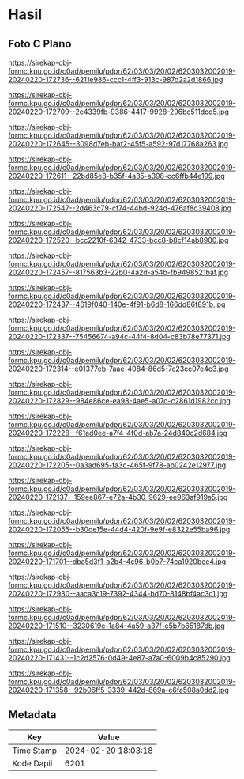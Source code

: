 # Hasil

## Foto C Plano

https://sirekap-obj-formc.kpu.go.id/c0ad/pemilu/pdpr/62/03/03/20/02/6203032002019-20240220-172736--6211e986-ccc1-4ff3-913c-987d2a2d1866.jpg

https://sirekap-obj-formc.kpu.go.id/c0ad/pemilu/pdpr/62/03/03/20/02/6203032002019-20240220-172709--2e4339fb-9386-4417-9928-296bc511dcd5.jpg

https://sirekap-obj-formc.kpu.go.id/c0ad/pemilu/pdpr/62/03/03/20/02/6203032002019-20240220-172645--3098d7eb-baf2-45f5-a592-97d17768a263.jpg

https://sirekap-obj-formc.kpu.go.id/c0ad/pemilu/pdpr/62/03/03/20/02/6203032002019-20240220-172611--22bd85e8-b35f-4a35-a398-cc6ffb44e199.jpg

https://sirekap-obj-formc.kpu.go.id/c0ad/pemilu/pdpr/62/03/03/20/02/6203032002019-20240220-172547--2d463c79-cf74-44bd-924d-476af8c39408.jpg

https://sirekap-obj-formc.kpu.go.id/c0ad/pemilu/pdpr/62/03/03/20/02/6203032002019-20240220-172520--bcc2210f-6342-4733-bcc8-b8cf14ab8900.jpg

https://sirekap-obj-formc.kpu.go.id/c0ad/pemilu/pdpr/62/03/03/20/02/6203032002019-20240220-172457--817563b3-22b0-4a2d-a54b-fb9498521baf.jpg

https://sirekap-obj-formc.kpu.go.id/c0ad/pemilu/pdpr/62/03/03/20/02/6203032002019-20240220-172437--4619f040-140e-4f91-b6d8-166dd86f891b.jpg

https://sirekap-obj-formc.kpu.go.id/c0ad/pemilu/pdpr/62/03/03/20/02/6203032002019-20240220-172337--75456674-a94c-44f4-8d04-c83b78e77371.jpg

https://sirekap-obj-formc.kpu.go.id/c0ad/pemilu/pdpr/62/03/03/20/02/6203032002019-20240220-172314--e01377eb-7aae-4084-86d5-7c23cc07e4e3.jpg

https://sirekap-obj-formc.kpu.go.id/c0ad/pemilu/pdpr/62/03/03/20/02/6203032002019-20240220-172829--984e86ce-ea98-4ae5-a07d-c2861d1982cc.jpg

https://sirekap-obj-formc.kpu.go.id/c0ad/pemilu/pdpr/62/03/03/20/02/6203032002019-20240220-172228--f61ad0ee-a7f4-4f0d-ab7a-24d840c2d684.jpg

https://sirekap-obj-formc.kpu.go.id/c0ad/pemilu/pdpr/62/03/03/20/02/6203032002019-20240220-172205--0a3ad695-fa3c-465f-9f78-ab0242e12977.jpg

https://sirekap-obj-formc.kpu.go.id/c0ad/pemilu/pdpr/62/03/03/20/02/6203032002019-20240220-172137--159ee867-e72a-4b30-9629-ee963af919a5.jpg

https://sirekap-obj-formc.kpu.go.id/c0ad/pemilu/pdpr/62/03/03/20/02/6203032002019-20240220-172055--b30de15e-44d4-420f-9e9f-e8322e55ba96.jpg

https://sirekap-obj-formc.kpu.go.id/c0ad/pemilu/pdpr/62/03/03/20/02/6203032002019-20240220-171701--dba5d3f1-a2b4-4c96-b0b7-74ca1920bec4.jpg

https://sirekap-obj-formc.kpu.go.id/c0ad/pemilu/pdpr/62/03/03/20/02/6203032002019-20240220-172930--aaca3c19-7392-4344-bd70-8148bf4ac3c1.jpg

https://sirekap-obj-formc.kpu.go.id/c0ad/pemilu/pdpr/62/03/03/20/02/6203032002019-20240220-171510--3230619e-1a84-4a59-a37f-e5b7b65187db.jpg

https://sirekap-obj-formc.kpu.go.id/c0ad/pemilu/pdpr/62/03/03/20/02/6203032002019-20240220-171431--1c2d2576-0d49-4e87-a7a0-6009b4c85290.jpg

https://sirekap-obj-formc.kpu.go.id/c0ad/pemilu/pdpr/62/03/03/20/02/6203032002019-20240220-171358--92b06ff5-3339-442d-869a-e6fa508a0dd2.jpg


## Metadata

| Key        | Value               |
| ---------- | ------------------- |
| Time Stamp | 2024-02-20 18:03:18 |
| Kode Dapil | 6201                |



